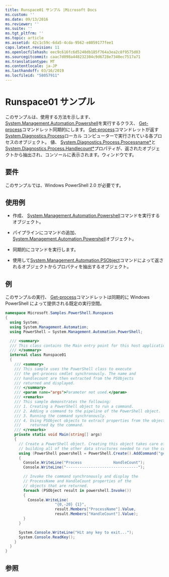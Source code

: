 ```yaml
---
title: Runspace01 サンプル |Microsoft Docs
ms.custom: ''
ms.date: 09/13/2016
ms.reviewer: ''
ms.suite: ''
ms.tgt_pltfrm: ''
ms.topic: article
ms.assetid: 42c1c59c-6da5-4cda-9562-e8059177fee1
caps.latest.revision: 11
ms.openlocfilehash: eec9c616fc6d5240db185f764a3ea2c8f9575d03
ms.sourcegitcommit: caac7d098a448232304c9d6728e7340ec7517a71
ms.translationtype: MT
ms.contentlocale: ja-JP
ms.lasthandoff: 03/16/2019
ms.locfileid: "58057911"
---
```

# <a name="runspace01-sample"></a>Runspace01 サンプル

このサンプルは、使用する方法を示します、 [System.Management.Automation.Powershell](/dotnet/api/system.management.automation.powershell)を実行するクラス、 [Get-process](/powershell/module/Microsoft.PowerShell.Management/Get-Process)コマンドレット同期的にします。 [Get-process](/powershell/module/Microsoft.PowerShell.Management/Get-Process)コマンドレットが返す[System.Diagnostics.Process](/dotnet/api/System.Diagnostics.Process)ローカル コンピューターで実行されている各プロセスのオブジェクト。 値、 [System.Diagnostics.Process.Processname*](/dotnet/api/System.Diagnostics.Process.ProcessName)と[System.Diagnostics.Process.Handlecount*](/dotnet/api/System.Diagnostics.Process.Handlecount)プロパティが、返されたオブジェクトから抽出され、コンソールに表示されます。ウィンドウです。

## <a name="requirements"></a>要件

 このサンプルでは、Windows PowerShell 2.0 が必要です。

## <a name="demonstrates"></a>使用例

- 作成、 [System.Management.Automation.Powershell](/dotnet/api/system.management.automation.powershell)コマンドを実行するオブジェクト。

- パイプラインにコマンドの追加、 [System.Management.Automation.Powershell](/dotnet/api/system.management.automation.powershell)オブジェクト。

- 同期的にコマンドを実行します。

- 使用して[System.Management.Automation.PSObject](/dotnet/api/System.Management.Automation.PSObject)コマンドによって返されるオブジェクトからプロパティを抽出するオブジェクト。

## <a name="example"></a>例

 このサンプルの実行、 [Get-process](/powershell/module/Microsoft.PowerShell.Management/Get-Process)コマンドレットは同期的に Windows PowerShell によって提供される既定の実行空間。

```csharp
namespace Microsoft.Samples.PowerShell.Runspaces
{
  using System;
  using System.Management.Automation;
  using PowerShell = System.Management.Automation.PowerShell;

  /// <summary>
  /// This class contains the Main entry point for this host application.
  /// </summary>
  internal class Runspace01
  {
    /// <summary>
    /// This sample uses the PowerShell class to execute
    /// the get-process cmdlet synchronously. The name and
    /// handlecount are then extracted from the PSObjects
    /// returned and displayed.
    /// </summary>
    /// <param name="args">Parameter not used.</param>
    /// <remarks>
    /// This sample demonstrates the following:
    /// 1. Creating a PowerShell object to run a command.
    /// 2. Adding a command to the pipeline of the PowerShell object.
    /// 3. Running the command synchronously.
    /// 4. Using PSObject objects to extract properties from the objects
    ///    returned by the command.
    /// </remarks>
    private static void Main(string[] args)
    {
      // Create a PowerShell object. Creating this object takes care of
      // building all of the other data structures needed to run the command.
      using (PowerShell powershell = PowerShell.Create().AddCommand("get-process"))
      {
        Console.WriteLine("Process              HandleCount");
        Console.WriteLine("--------------------------------");

        // Invoke the command synchronously and display the
        // ProcessName and HandleCount properties of the
        // objects that are returned.
        foreach (PSObject result in powershell.Invoke())
        {
          Console.WriteLine(
                      "{0,-20} {1}",
                      result.Members["ProcessName"].Value,
                      result.Members["HandleCount"].Value);
        }
      }

      System.Console.WriteLine("Hit any key to exit...");
      System.Console.ReadKey();
    }
  }
}
```

## <a name="see-also"></a>参照
